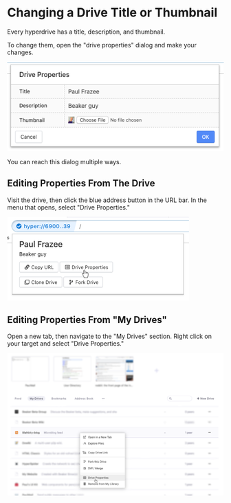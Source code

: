 # Changing a Drive Title or Thumbnail

Every hyperdrive has a title, description, and thumbnail.

To change them, open the "drive properties" dialog and make your changes.

![](../.gitbook/assets/drive-properties-dialog.png)

You can reach this dialog multiple ways.

## Editing Properties From The Drive

Visit the drive, then click the blue address button in the URL bar. In the menu that opens, select "Drive Properties."

![](../.gitbook/assets/drive-properties-in-siteinfo.png)

## Editing Properties From "My Drives"

Open a new tab, then navigate to the "My Drives" section. Right click on your target and select "Drive Properties."

![](../.gitbook/assets/drive-properties-in-my-drives.png)

